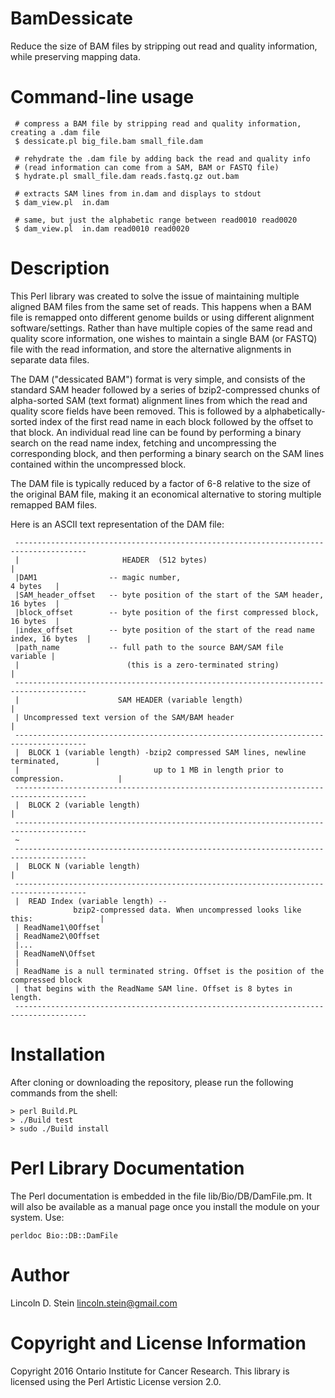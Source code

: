# BamDessicate
Reduce the size of BAM files by stripping out read and quality information, while preserving mapping data.

# Command-line usage

```shell 
 # compress a BAM file by stripping read and quality information, creating a .dam file
 $ dessicate.pl big_file.bam small_file.dam

 # rehydrate the .dam file by adding back the read and quality info
 # (read information can come from a SAM, BAM or FASTQ file)
 $ hydrate.pl small_file.dam reads.fastq.gz out.bam

 # extracts SAM lines from in.dam and displays to stdout
 $ dam_view.pl  in.dam

 # same, but just the alphabetic range between read0010 read0020
 $ dam_view.pl  in.dam read0010 read0020

```

# Description
This Perl library was created to solve the issue of maintaining
multiple aligned BAM files from the same set of reads. This happens
when a BAM file is remapped onto different genome builds or using
different alignment software/settings. Rather than have multiple
copies of the same read and quality score information, one wishes to
maintain a single BAM (or FASTQ) file with the read information, and
store the alternative alignments in separate data files.

The DAM ("dessicated BAM") format is very simple, and consists of the
standard SAM header followed by a series of bzip2-compressed chunks of
alpha-sorted SAM (text format) alignment lines from which the read and
quality score fields have been removed. This is followed by a
alphabetically-sorted index of the first read name in each block
followed by the offset to that block. An individual read line can be
found by performing a binary search on the read name index, fetching
and uncompressing the corresponding block, and then performing a
binary search on the SAM lines contained within the uncompressed
block.

The DAM file is typically reduced by a factor of 6-8 relative to the
size of the original BAM file, making it an economical alternative to
storing multiple remapped BAM files.

Here is an ASCII text representation of the DAM file:

```
 --------------------------------------------------------------------------------------
 |                       HEADER  (512 bytes)                                          |
 |DAM1                -- magic number,                                      4 bytes   |
 |SAM_header_offset   -- byte position of the start of the SAM header,      16 bytes  |
 |block_offset        -- byte position of the first compressed block,       16 bytes  |
 |index_offset        -- byte position of the start of the read name index, 16 bytes  |
 |path_name           -- full path to the source BAM/SAM file                variable |
 |                        (this is a zero-terminated string)                          |
 --------------------------------------------------------------------------------------
 |                      SAM HEADER (variable length)                                  |
 | Uncompressed text version of the SAM/BAM header                                    |
 --------------------------------------------------------------------------------------
 |  BLOCK 1 (variable length) -bzip2 compressed SAM lines, newline terminated,        |
 |                              up to 1 MB in length prior to compression.            |
 --------------------------------------------------------------------------------------
 |  BLOCK 2 (variable length)                                                         |
 --------------------------------------------------------------------------------------
 ~
 --------------------------------------------------------------------------------------
 |  BLOCK N (variable length)                                                         |
 --------------------------------------------------------------------------------------
 |  READ Index (variable length) -- 
              bzip2-compressed data. When uncompressed looks like this:               |  
 | ReadName1\0Offset
 | ReadName2\0Offset
 |...
 | ReadNameN\Offset
 |
 | ReadName is a null terminated string. Offset is the position of the compressed block
 | that begins with the ReadName SAM line. Offset is 8 bytes in length.
 --------------------------------------------------------------------------------------
```

# Installation

After cloning or downloading the repository, please run the following
commands from the shell:

```shell
> perl Build.PL
> ./Build test
> sudo ./Build install
```

# Perl Library Documentation

The Perl documentation is embedded in the file
lib/Bio/DB/DamFile.pm. It will also be available as a manual page once
you install the module on your system. Use:

```shell
perldoc Bio::DB::DamFile
```

# Author

Lincoln D. Stein <lincoln.stein@gmail.com>

# Copyright and License Information

Copyright 2016 Ontario Institute for Cancer Research. This library is
licensed using the Perl Artistic License version 2.0.